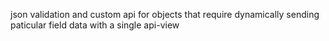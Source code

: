 json validation and custom api for objects that require dynamically sending paticular field data with a single api-view  